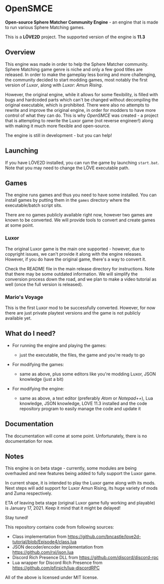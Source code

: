# OpenSMCE
**Open-source Sphere Matcher Community Engine** - an engine that is made to run various Sphere Matching games.

This is a **LÖVE2D** project. The supported version of the engine is **11.3**

## Overview
This engine was made in order to help the Sphere Matcher community.
Sphere Matching game genre is niche and only a few good titles are released.
In order to make the gameplay less boring and more challenging, the community decided to start modding games, most notably the first version of *Luxor*, along with *Luxor: Amun Rising*.

However, the original engine, while it allows for some flexibility, is filled with bugs and hardcoded parts which can't be changed without decompiling the original executable, which is prohibited.
There were also no attempts to rewrite and improve the original engine, in order for modders to have more control of what they can do.
This is why *OpenSMCE* was created - a project that is attempting to rewrite the Luxor game (not reverse engineer!) along with making it much more flexible and open-source.

The engine is still in development - but you can help!

## Launching
If you have LÖVE2D installed, you can run the game by launching `start.bat`.
Note that you may need to change the LÖVE executable path.

## Games
The engine runs games and thus you need to have some installed.
You can install games by putting them in the `games` directory where the executable/batch script sits.

There are no games publicly available right now, however two games are known to be converted.
We will provide tools to convert and create games at some point.

### Luxor
The original Luxor game is the main one supported - however, due to copyright issues, we can't provide it along with the engine releases.
However, if you do have the original game, there's a way to convert it.

Check the README file in the main release directory for instructions. Note that there may be some outdated information.
We will simplify the conversion process down the road, and we plan to make a video tutorial as well (once the full version is released).

### Mario's Voyage
This is the first Luxor mod to be successfully converted.
However, for now there are just private playtest versions and the game is not publicly available yet.

## What do I need?
- For running the engine and playing the games:
  - just the executable, the files, the game and you're ready to go

- For modifying the games:
  - same as above, plus some editors like you're modding Luxor, JSON knowledge (just a bit)

- For modifying the engine:
  - same as above, a text editor (preferably *Atom* or *Notepad++*), Lua knowledge, JSON knowledge, LOVE 11.3 installed and the code repository program to easily manage the code and update it

## Documentation
The documentation will come at some point. Unfortunately, there is no documentation for now.

## Notes
This engine is on beta stage - currently, some modules are being overhauled and new features being added to fully support the Luxor game.

In current shape, it is intended to play the Luxor game along with its mods. Next steps will add support for Luxor Amun Rising, its huge variety of mods and Zuma respectively.

ETA of leaving beta stage (original Luxor game fully working and playable) is January 17, 2021.
Keep it mind that it might be delayed!

Stay tuned!



This repository contains code from following sources:
  - Class implementation from https://github.com/bncastle/love2d-tutorial/blob/Episode4/class.lua
  - JSON decoder/encoder implementation from https://github.com/rxi/json.lua
  - Discord Rich Presence DLL from https://github.com/discord/discord-rpc
  - Lua wrapper for Discord Rich Presence from https://github.com/pfirsich/lua-discordRPC

All of the above is licensed under MIT license.
